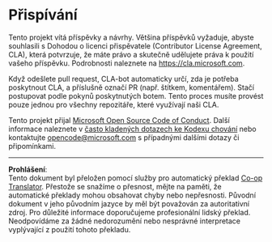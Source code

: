 <!--
CO_OP_TRANSLATOR_METADATA:
{
  "original_hash": "61aff2b3273d4ab66709493b43f91ca1",
  "translation_date": "2025-08-26T14:26:44+00:00",
  "source_file": "CONTRIBUTING.md",
  "language_code": "cs"
}
-->
# Přispívání

Tento projekt vítá příspěvky a návrhy. Většina příspěvků vyžaduje, abyste souhlasili s Dohodou o licenci přispěvatele (Contributor License Agreement, CLA), která potvrzuje, že máte právo a skutečně udělujete práva k použití vašeho příspěvku. Podrobnosti naleznete na https://cla.microsoft.com.

Když odešlete pull request, CLA-bot automaticky určí, zda je potřeba poskytnout CLA, a příslušně označí PR (např. štítkem, komentářem). Stačí postupovat podle pokynů poskytnutých botem. Tento proces musíte provést pouze jednou pro všechny repozitáře, které využívají naši CLA.

Tento projekt přijal [Microsoft Open Source Code of Conduct](https://opensource.microsoft.com/codeofconduct/). 
Další informace naleznete v [často kladených dotazech ke Kodexu chování](https://opensource.microsoft.com/codeofconduct/faq/) 
nebo kontaktujte [opencode@microsoft.com](mailto:opencode@microsoft.com) s případnými dalšími dotazy či připomínkami.

---

**Prohlášení**:  
Tento dokument byl přeložen pomocí služby pro automatický překlad [Co-op Translator](https://github.com/Azure/co-op-translator). Přestože se snažíme o přesnost, mějte na paměti, že automatické překlady mohou obsahovat chyby nebo nepřesnosti. Původní dokument v jeho původním jazyce by měl být považován za autoritativní zdroj. Pro důležité informace doporučujeme profesionální lidský překlad. Neodpovídáme za žádné nedorozumění nebo nesprávné interpretace vyplývající z použití tohoto překladu.